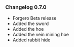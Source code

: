 ### Changelog 0.7.0

* Forgero Beta release
* Added the sword
* Added the hoe
* Added the vein mining hoe
* Added rabbit hide